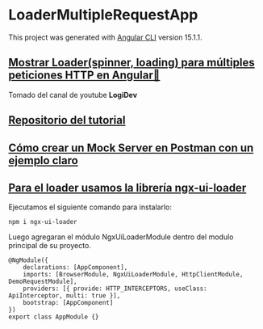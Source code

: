 # LoaderMultipleRequestApp

This project was generated with [Angular CLI](https://github.com/angular/angular-cli) version 15.1.1.

## [Mostrar Loader(spinner, loading) para múltiples peticiones HTTP en Angular🤖](https://www.youtube.com/watch?v=VaoRk9nd-0w)
Tomado del canal de youtube **LogiDev**

## [Repositorio del tutorial](https://github.com/jimyhdolores/demo-loader-multiple-request-angular)

## [Cómo crear un Mock Server en Postman con un ejemplo claro](https://www.youtube.com/watch?v=WtT1ZhXNYWU)

## [Para el loader usamos la librería ngx-ui-loader](https://github.com/t-ho/ngx-ui-loader)
Ejecutamos el siguiente comando para instalarlo:
```
npm i ngx-ui-loader
```
Luego agregaran el módulo NgxUiLoaderModule dentro del modulo principal de su proyecto.
```
@NgModule({
	declarations: [AppComponent],
	imports: [BrowserModule, NgxUiLoaderModule, HttpClientModule, DemoRequestModule],
	providers: [{ provide: HTTP_INTERCEPTORS, useClass: ApiInterceptor, multi: true }],
	bootstrap: [AppComponent]
})
export class AppModule {}
```